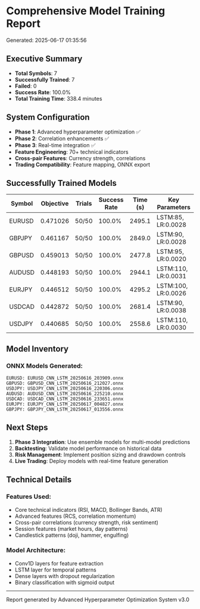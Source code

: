 # Comprehensive Model Training Report
Generated: 2025-06-17 01:35:56

## Executive Summary
- **Total Symbols**: 7
- **Successfully Trained**: 7
- **Failed**: 0
- **Success Rate**: 100.0%
- **Total Training Time**: 338.4 minutes

## System Configuration
- **Phase 1**: Advanced hyperparameter optimization ✅
- **Phase 2**: Correlation enhancements ✅
- **Phase 3**: Real-time integration ✅
- **Feature Engineering**: 70+ technical indicators
- **Cross-pair Features**: Currency strength, correlations
- **Trading Compatibility**: Feature mapping, ONNX export

## Successfully Trained Models

| Symbol | Objective | Trials | Success Rate | Time (s) | Key Parameters |
|--------|-----------|--------|--------------|----------|----------------|
| EURUSD | 0.471026 | 50/50 | 100.0% | 2495.1 | LSTM:85, LR:0.0028 |
| GBPJPY | 0.461167 | 50/50 | 100.0% | 2849.0 | LSTM:90, LR:0.0028 |
| GBPUSD | 0.459013 | 50/50 | 100.0% | 2477.8 | LSTM:95, LR:0.0020 |
| AUDUSD | 0.448193 | 50/50 | 100.0% | 2944.1 | LSTM:110, LR:0.0031 |
| EURJPY | 0.446512 | 50/50 | 100.0% | 4295.2 | LSTM:100, LR:0.0026 |
| USDCAD | 0.442872 | 50/50 | 100.0% | 2681.4 | LSTM:90, LR:0.0038 |
| USDJPY | 0.440685 | 50/50 | 100.0% | 2558.6 | LSTM:110, LR:0.0030 |

## Model Inventory

### ONNX Models Generated:
```
EURUSD: EURUSD_CNN_LSTM_20250616_203909.onnx
GBPUSD: GBPUSD_CNN_LSTM_20250616_212027.onnx
USDJPY: USDJPY_CNN_LSTM_20250616_220306.onnx
AUDUSD: AUDUSD_CNN_LSTM_20250616_225210.onnx
USDCAD: USDCAD_CNN_LSTM_20250616_233651.onnx
EURJPY: EURJPY_CNN_LSTM_20250617_004827.onnx
GBPJPY: GBPJPY_CNN_LSTM_20250617_013556.onnx
```

## Next Steps

1. **Phase 3 Integration**: Use ensemble models for multi-model predictions
2. **Backtesting**: Validate model performance on historical data
3. **Risk Management**: Implement position sizing and drawdown controls
4. **Live Trading**: Deploy models with real-time feature generation

## Technical Details

### Features Used:
- Core technical indicators (RSI, MACD, Bollinger Bands, ATR)
- Advanced features (RCS, correlation momentum)
- Cross-pair correlations (currency strength, risk sentiment)
- Session features (market hours, day patterns)
- Candlestick patterns (doji, hammer, engulfing)

### Model Architecture:
- Conv1D layers for feature extraction
- LSTM layer for temporal patterns
- Dense layers with dropout regularization
- Binary classification with sigmoid output

---
Report generated by Advanced Hyperparameter Optimization System v3.0